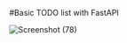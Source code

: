 #Basic TODO list with FastAPI

![Screenshot (78)](https://github.com/user-attachments/assets/e85c503d-261a-4348-8e42-2e1f91ad2b45)
